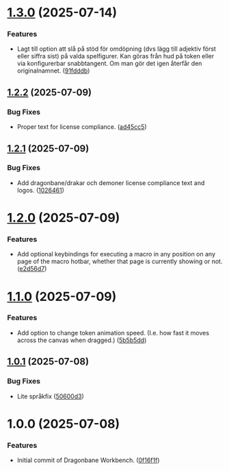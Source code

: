 # [1.3.0](https://github.com/xdy/xdy-dragonbane-workbench/compare/v1.2.2...v1.3.0) (2025-07-14)


### Features

* Lagt till option att slå på stöd för omdöpning (dvs lägg till adjektiv först eller siffra sist) på valda spelfigurer. Kan göras från hud på token eller via konfigurerbar snabbtangent. Om man gör det igen återfår den originalnamnet. ([91fdddb](https://github.com/xdy/xdy-dragonbane-workbench/commit/91fdddb192aa6ed401946b779a6a6927d4ce88e1))

## [1.2.2](https://github.com/xdy/xdy-dragonbane-workbench/compare/v1.2.1...v1.2.2) (2025-07-09)


### Bug Fixes

* Proper text for license compliance. ([ad45cc5](https://github.com/xdy/xdy-dragonbane-workbench/commit/ad45cc55237cf76d6378c6d1cb8bd26ac0a30071))

## [1.2.1](https://github.com/xdy/xdy-dragonbane-workbench/compare/v1.2.0...v1.2.1) (2025-07-09)


### Bug Fixes

* Add dragonbane/drakar och demoner license compliance text and logos. ([1026461](https://github.com/xdy/xdy-dragonbane-workbench/commit/10264617482db5369ce35facf7afc7a2c7c0884f))

# [1.2.0](https://github.com/xdy/xdy-dragonbane-workbench/compare/v1.1.0...v1.2.0) (2025-07-09)


### Features

* Add optional keybindings for executing a macro in any position on any page of the macro hotbar, whether that page is currently showing or not. ([e2d56d7](https://github.com/xdy/xdy-dragonbane-workbench/commit/e2d56d7d85832b79dd49e82c9a9ab376b6feba5b))

# [1.1.0](https://github.com/xdy/xdy-dragonbane-workbench/compare/v1.0.1...v1.1.0) (2025-07-09)


### Features

* Add option to change token animation speed. (I.e. how fast it moves across the canvas when dragged.) ([5b5b5dd](https://github.com/xdy/xdy-dragonbane-workbench/commit/5b5b5ddaa9e6d225f0dea519d49297c6cd8cffd9))

## [1.0.1](https://github.com/xdy/xdy-dragonbane-workbench/compare/v1.0.0...v1.0.1) (2025-07-08)


### Bug Fixes

* Lite språkfix ([50600d3](https://github.com/xdy/xdy-dragonbane-workbench/commit/50600d36be0dec80e1766e882d251cb370fe7aeb))

# 1.0.0 (2025-07-08)


### Features

* Initial commit of Dragonbane Workbench. ([0f16f1f](https://github.com/xdy/xdy-dragonbane-workbench/commit/0f16f1f943c374b9c7a23f9de8336a0ab7370de0))
